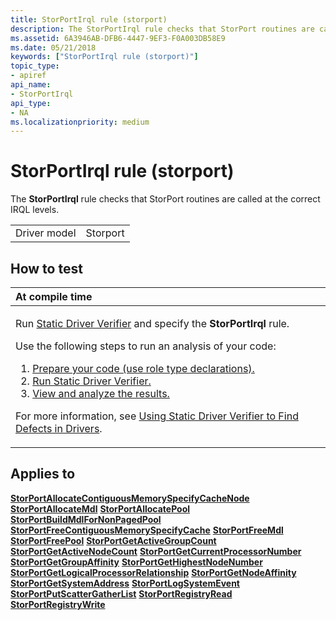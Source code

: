 ```yaml
---
title: StorPortIrql rule (storport)
description: The StorPortIrql rule checks that StorPort routines are called at the correct IRQL levels.
ms.assetid: 6A3946AB-DFB6-4447-9EF3-F0A003DB58E9
ms.date: 05/21/2018
keywords: ["StorPortIrql rule (storport)"]
topic_type:
- apiref
api_name:
- StorPortIrql
api_type:
- NA
ms.localizationpriority: medium
---
```


# StorPortIrql rule (storport)


The **StorPortIrql** rule checks that StorPort routines are called at the correct IRQL levels.

|              |          |
|--------------|----------|
| Driver model | Storport |

How to test
-----------

<table>
<colgroup>
<col width="100%" />
</colgroup>
<thead>
<tr class="header">
<th align="left">At compile time</th>
</tr>
</thead>
<tbody>
<tr class="odd">
<td align="left"><p>Run <a href="https://docs.microsoft.com/windows-hardware/drivers/devtest/static-driver-verifier" data-raw-source="[Static Driver Verifier](https://docs.microsoft.com/windows-hardware/drivers/devtest/static-driver-verifier)">Static Driver Verifier</a> and specify the <strong>StorPortIrql</strong> rule.</p>
Use the following steps to run an analysis of your code:
<ol>
<li><a href="https://docs.microsoft.com/windows-hardware/drivers/devtest/using-static-driver-verifier-to-find-defects-in-drivers#preparing-your-source-code" data-raw-source="[Prepare your code (use role type declarations).](https://docs.microsoft.com/windows-hardware/drivers/devtest/using-static-driver-verifier-to-find-defects-in-drivers#preparing-your-source-code)">Prepare your code (use role type declarations).</a></li>
<li><a href="https://docs.microsoft.com/windows-hardware/drivers/devtest/using-static-driver-verifier-to-find-defects-in-drivers#running-static-driver-verifier" data-raw-source="[Run Static Driver Verifier.](https://docs.microsoft.com/windows-hardware/drivers/devtest/using-static-driver-verifier-to-find-defects-in-drivers#running-static-driver-verifier)">Run Static Driver Verifier.</a></li>
<li><a href="https://docs.microsoft.com/windows-hardware/drivers/devtest/using-static-driver-verifier-to-find-defects-in-drivers#viewing-and-analyzing-the-results" data-raw-source="[View and analyze the results.](https://docs.microsoft.com/windows-hardware/drivers/devtest/using-static-driver-verifier-to-find-defects-in-drivers#viewing-and-analyzing-the-results)">View and analyze the results.</a></li>
</ol>
<p>For more information, see <a href="https://docs.microsoft.com/windows-hardware/drivers/devtest/using-static-driver-verifier-to-find-defects-in-drivers" data-raw-source="[Using Static Driver Verifier to Find Defects in Drivers](https://docs.microsoft.com/windows-hardware/drivers/devtest/using-static-driver-verifier-to-find-defects-in-drivers)">Using Static Driver Verifier to Find Defects in Drivers</a>.</p></td>
</tr>
</tbody>
</table>

Applies to
----------

[**StorPortAllocateContiguousMemorySpecifyCacheNode**](https://docs.microsoft.com/windows-hardware/drivers/ddi/storport/nf-storport-storportallocatecontiguousmemoryspecifycachenode)
[**StorPortAllocateMdl**](https://docs.microsoft.com/windows-hardware/drivers/ddi/storport/nf-storport-storportallocatemdl)
[**StorPortAllocatePool**](https://docs.microsoft.com/windows-hardware/drivers/ddi/storport/nf-storport-storportallocatepool)
[**StorPortBuildMdlForNonPagedPool**](https://docs.microsoft.com/windows-hardware/drivers/ddi/storport/nf-storport-storportbuildmdlfornonpagedpool)
[**StorPortFreeContiguousMemorySpecifyCache**](https://docs.microsoft.com/windows-hardware/drivers/ddi/storport/nf-storport-storportfreecontiguousmemoryspecifycache)
[**StorPortFreeMdl**](https://docs.microsoft.com/windows-hardware/drivers/ddi/storport/nf-storport-storportfreemdl)
[**StorPortFreePool**](https://docs.microsoft.com/windows-hardware/drivers/ddi/storport/nf-storport-storportfreepool)
[**StorPortGetActiveGroupCount**](https://docs.microsoft.com/windows-hardware/drivers/ddi/storport/nf-storport-storportgetactivegroupcount)
[**StorPortGetActiveNodeCount**](https://docs.microsoft.com/windows-hardware/drivers/ddi/storport/nf-storport-storportgetactivenodecount)
[**StorPortGetCurrentProcessorNumber**](https://docs.microsoft.com/windows-hardware/drivers/ddi/storport/nf-storport-storportgetcurrentprocessornumber)
[**StorPortGetGroupAffinity**](https://docs.microsoft.com/windows-hardware/drivers/ddi/storport/nf-storport-storportgetgroupaffinity)
[**StorPortGetHighestNodeNumber**](https://docs.microsoft.com/windows-hardware/drivers/ddi/storport/nf-storport-storportgethighestnodenumber)
[**StorPortGetLogicalProcessorRelationship**](https://docs.microsoft.com/windows-hardware/drivers/ddi/storport/nf-storport-storportgetlogicalprocessorrelationship)
[**StorPortGetNodeAffinity**](https://docs.microsoft.com/windows-hardware/drivers/ddi/storport/nf-storport-storportgetnodeaffinity)
[**StorPortGetSystemAddress**](https://docs.microsoft.com/windows-hardware/drivers/ddi/storport/nf-storport-storportgetsystemaddress)
[**StorPortLogSystemEvent**](https://docs.microsoft.com/windows-hardware/drivers/ddi/storport/nf-storport-storportlogsystemevent)
[**StorPortPutScatterGatherList**](https://docs.microsoft.com/windows-hardware/drivers/ddi/storport/nf-storport-storportputscattergatherlist)
[**StorPortRegistryRead**](https://docs.microsoft.com/windows-hardware/drivers/ddi/storport/nf-storport-storportregistryread)
[**StorPortRegistryWrite**](https://docs.microsoft.com/windows-hardware/drivers/ddi/storport/nf-storport-storportregistrywrite)
 

 





